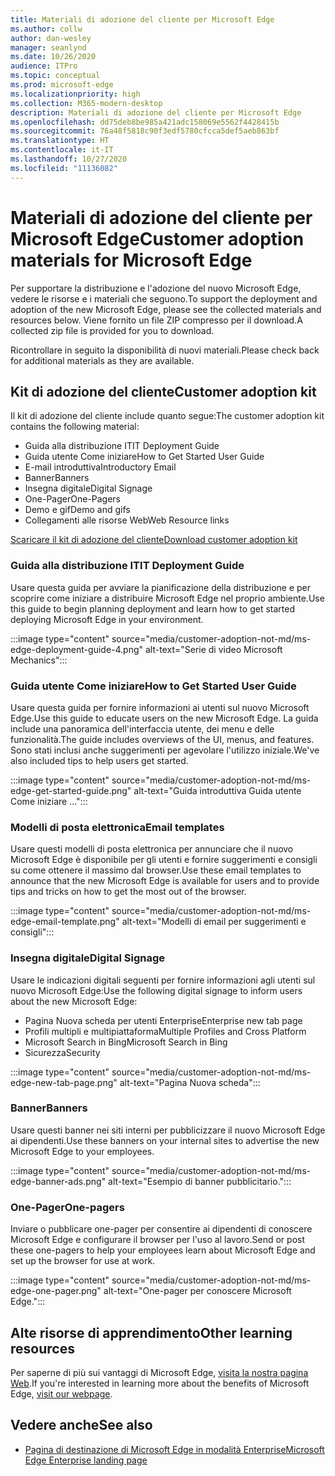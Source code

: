 ```yaml
---
title: Materiali di adozione del cliente per Microsoft Edge
ms.author: collw
author: dan-wesley
manager: seanlynd
ms.date: 10/26/2020
audience: ITPro
ms.topic: conceptual
ms.prod: microsoft-edge
ms.localizationpriority: high
ms.collection: M365-modern-desktop
description: Materiali di adozione del cliente per Microsoft Edge
ms.openlocfilehash: dd75deb8be985a421adc158069e5562f4428415b
ms.sourcegitcommit: 76a48f5818c90f3edf5780cfcca5def5aeb863bf
ms.translationtype: HT
ms.contentlocale: it-IT
ms.lasthandoff: 10/27/2020
ms.locfileid: "11136082"
---
```

# <span data-ttu-id="be44a-103">Materiali di adozione del cliente per Microsoft Edge</span><span class="sxs-lookup"><span data-stu-id="be44a-103">Customer adoption materials for Microsoft Edge</span></span>

<span data-ttu-id="be44a-104">Per supportare la distribuzione e l'adozione del nuovo Microsoft Edge, vedere le risorse e i materiali che seguono.</span><span class="sxs-lookup"><span data-stu-id="be44a-104">To support the deployment and adoption of the new Microsoft Edge, please see the collected materials and resources below.</span></span> <span data-ttu-id="be44a-105">Viene fornito un file ZIP compresso per il download.</span><span class="sxs-lookup"><span data-stu-id="be44a-105">A collected zip file is provided for you to download.</span></span>

<span data-ttu-id="be44a-106">Ricontrollare in seguito la disponibilità di nuovi materiali.</span><span class="sxs-lookup"><span data-stu-id="be44a-106">Please check back for additional materials as they are available.</span></span>

## <span data-ttu-id="be44a-107">Kit di adozione del cliente</span><span class="sxs-lookup"><span data-stu-id="be44a-107">Customer adoption kit</span></span>

<span data-ttu-id="be44a-108">Il kit di adozione del cliente include quanto segue:</span><span class="sxs-lookup"><span data-stu-id="be44a-108">The customer adoption kit contains the following material:</span></span>

- <span data-ttu-id="be44a-109">Guida alla distribuzione IT</span><span class="sxs-lookup"><span data-stu-id="be44a-109">IT Deployment Guide</span></span>
- <span data-ttu-id="be44a-110">Guida utente Come iniziare</span><span class="sxs-lookup"><span data-stu-id="be44a-110">How to Get Started User Guide</span></span>
- <span data-ttu-id="be44a-111">E-mail introduttiva</span><span class="sxs-lookup"><span data-stu-id="be44a-111">Introductory Email</span></span>
- <span data-ttu-id="be44a-112">Banner</span><span class="sxs-lookup"><span data-stu-id="be44a-112">Banners</span></span>
- <span data-ttu-id="be44a-113">Insegna digitale</span><span class="sxs-lookup"><span data-stu-id="be44a-113">Digital Signage</span></span>
- <span data-ttu-id="be44a-114">One-Pager</span><span class="sxs-lookup"><span data-stu-id="be44a-114">One-Pagers</span></span>
- <span data-ttu-id="be44a-115">Demo e gif</span><span class="sxs-lookup"><span data-stu-id="be44a-115">Demo and gifs</span></span>
- <span data-ttu-id="be44a-116">Collegamenti alle risorse Web</span><span class="sxs-lookup"><span data-stu-id="be44a-116">Web Resource links</span></span>

[<span data-ttu-id="be44a-117">Scaricare il kit di adozione del cliente</span><span class="sxs-lookup"><span data-stu-id="be44a-117">Download customer adoption kit</span></span>](https://www.microsoft.com/download/details.aspx?id=102119)

### <span data-ttu-id="be44a-118">Guida alla distribuzione IT</span><span class="sxs-lookup"><span data-stu-id="be44a-118">IT Deployment Guide</span></span>

<span data-ttu-id="be44a-119">Usare questa guida per avviare la pianificazione della distribuzione e per scoprire come iniziare a distribuire Microsoft Edge nel proprio ambiente.</span><span class="sxs-lookup"><span data-stu-id="be44a-119">Use this guide to begin planning deployment and learn how to get started deploying Microsoft Edge in your environment.</span></span>

:::image type="content" source="media/customer-adoption-not-md/ms-edge-deployment-guide-4.png" alt-text="Serie di video Microsoft Mechanics":::

### <span data-ttu-id="be44a-121">Guida utente Come iniziare</span><span class="sxs-lookup"><span data-stu-id="be44a-121">How to Get Started User Guide</span></span>

<span data-ttu-id="be44a-122">Usare questa guida per fornire informazioni ai utenti sul nuovo Microsoft Edge.</span><span class="sxs-lookup"><span data-stu-id="be44a-122">Use this guide to educate users on the new Microsoft Edge.</span></span> <span data-ttu-id="be44a-123">La guida include una panoramica dell'interfaccia utente, dei menu e delle funzionalità.</span><span class="sxs-lookup"><span data-stu-id="be44a-123">The guide includes overviews of the UI, menus, and features.</span></span> <span data-ttu-id="be44a-124">Sono stati inclusi anche suggerimenti per agevolare l'utilizzo iniziale.</span><span class="sxs-lookup"><span data-stu-id="be44a-124">We've also included tips to help users get started.</span></span>

:::image type="content" source="media/customer-adoption-not-md/ms-edge-get-started-guide.png" alt-text="Guida introduttiva Guida utente Come iniziare ...":::

### <span data-ttu-id="be44a-126">Modelli di posta elettronica</span><span class="sxs-lookup"><span data-stu-id="be44a-126">Email templates</span></span>

<span data-ttu-id="be44a-127">Usare questi modelli di posta elettronica per annunciare che il nuovo Microsoft Edge è disponibile per gli utenti e fornire suggerimenti e consigli su come ottenere il massimo dal browser.</span><span class="sxs-lookup"><span data-stu-id="be44a-127">Use these email templates to announce that the new Microsoft Edge is available for users and to provide tips and tricks on how to get the most out of the browser.</span></span>

:::image type="content" source="media/customer-adoption-not-md/ms-edge-email-template.png" alt-text="Modelli di email per suggerimenti e consigli":::

### <span data-ttu-id="be44a-129">Insegna digitale</span><span class="sxs-lookup"><span data-stu-id="be44a-129">Digital Signage</span></span>

<span data-ttu-id="be44a-130">Usare le indicazioni digitali seguenti per fornire informazioni agli utenti sul nuovo Microsoft Edge:</span><span class="sxs-lookup"><span data-stu-id="be44a-130">Use the following digital signage to inform users about the new Microsoft Edge:</span></span>

- <span data-ttu-id="be44a-131">Pagina Nuova scheda per utenti Enterprise</span><span class="sxs-lookup"><span data-stu-id="be44a-131">Enterprise new tab page</span></span>
- <span data-ttu-id="be44a-132">Profili multipli e multipiattaforma</span><span class="sxs-lookup"><span data-stu-id="be44a-132">Multiple Profiles and Cross Platform</span></span>
- <span data-ttu-id="be44a-133">Microsoft Search in Bing</span><span class="sxs-lookup"><span data-stu-id="be44a-133">Microsoft Search in Bing</span></span>
- <span data-ttu-id="be44a-134">Sicurezza</span><span class="sxs-lookup"><span data-stu-id="be44a-134">Security</span></span>

:::image type="content" source="media/customer-adoption-not-md/ms-edge-new-tab-page.png" alt-text="Pagina Nuova scheda":::

### <span data-ttu-id="be44a-136">Banner</span><span class="sxs-lookup"><span data-stu-id="be44a-136">Banners</span></span>

<span data-ttu-id="be44a-137">Usare questi banner nei siti interni per pubblicizzare il nuovo Microsoft Edge ai dipendenti.</span><span class="sxs-lookup"><span data-stu-id="be44a-137">Use these banners on your internal sites to advertise the new Microsoft Edge to your employees.</span></span>

:::image type="content" source="media/customer-adoption-not-md/ms-edge-banner-ads.png" alt-text="Esempio di banner pubblicitario.":::

### <span data-ttu-id="be44a-139">One-Pager</span><span class="sxs-lookup"><span data-stu-id="be44a-139">One-pagers</span></span>

<span data-ttu-id="be44a-140">Inviare o pubblicare one-pager per consentire ai dipendenti di conoscere Microsoft Edge e configurare il browser per l'uso al lavoro.</span><span class="sxs-lookup"><span data-stu-id="be44a-140">Send or post these one-pagers to help your employees learn about Microsoft Edge and set up the browser for use at work.</span></span>

:::image type="content" source="media/customer-adoption-not-md/ms-edge-one-pager.png" alt-text="One-pager per conoscere Microsoft Edge.":::

## <span data-ttu-id="be44a-142">Alte risorse di apprendimento</span><span class="sxs-lookup"><span data-stu-id="be44a-142">Other learning resources</span></span>

<span data-ttu-id="be44a-143">Per saperne di più sui vantaggi di Microsoft Edge, [visita la nostra pagina Web](https://www.microsoft.com/edge/business).</span><span class="sxs-lookup"><span data-stu-id="be44a-143">If you're interested in learning more about the benefits of Microsoft Edge, [visit our webpage](https://www.microsoft.com/edge/business).</span></span>

## <span data-ttu-id="be44a-144">Vedere anche</span><span class="sxs-lookup"><span data-stu-id="be44a-144">See also</span></span>

- [<span data-ttu-id="be44a-145">Pagina di destinazione di Microsoft Edge in modalità Enterprise</span><span class="sxs-lookup"><span data-stu-id="be44a-145">Microsoft Edge Enterprise landing page</span></span>](https://aka.ms/EdgeEnterprise)

